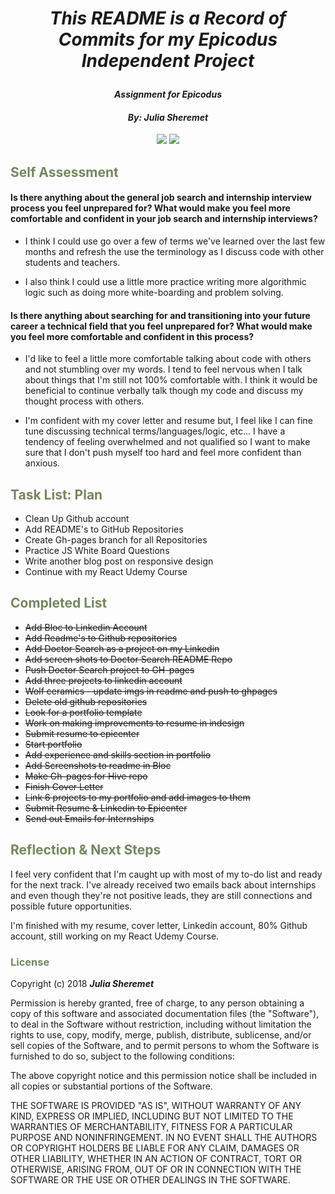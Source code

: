 # _<p align="center">This README is a Record of Commits for my Epicodus Independent Project</p>_

#### _<p align="center">Assignment for Epicodus</p>_

#### _**<p align="center">By: Julia Sheremet</p>**_

<p align="center">  
<a href="https://opensource.org/licenses/MIT"><img src="https://img.shields.io/badge/license-MIT-blue.svg"></a>
<a href="https://github.com/RichardLitt/standard-readme"><img src="https://img.shields.io/badge/readme%20style-standard-brightgreen.svg?style=flat-square"></a>
</p>


## <span style="color:#74875d;">Self Assessment</span>
#### Is there anything about the general job search and internship interview process you feel unprepared for? What would make you feel more comfortable and confident in your job search and internship interviews?

* I think I could use go over a few of terms we've learned over the last few months and refresh the use the terminology as I discuss code with other students and teachers.

* I also think I could use a little more practice writing more algorithmic logic such as doing more white-boarding and problem solving.

#### Is there anything about searching for and transitioning into your future career a technical field that you feel unprepared for? What would make you feel more comfortable and confident in this process?

* I'd like to feel a little more comfortable talking about code with others and not stumbling over my words. I tend to feel nervous when I talk about things that I'm still not 100% comfortable with. I think it would be beneficial to continue verbally talk though my code and discuss my thought process with others.

* I'm confident with my cover letter and resume but, I feel like I can fine tune discussing technical terms/languages/logic, etc... I have a tendency of feeling overwhelmed and not qualified so I want to make sure that I don't push myself too hard and feel more confident than anxious.

## <span style="color:#74875d;">Task List: Plan</span>
* Clean Up Github account
* Add README's to GitHub Repositories
* Create Gh-pages branch for all Repositories
* Practice JS White Board Questions
* Write another blog post on responsive design
* Continue with my React Udemy Course

## <span style="color:#74875d;">Completed List</span>
* <strike>Add Bloc to Linkedin Account</strike>
* <strike>Add Readme's to Github repositories</strike>
* <strike>Add Doctor Search as a project on my Linkedin</strike>
* <strike>Add screen shots to Doctor Search README Repo</strike>
* <strike>Push Doctor Search project to GH-pages</strike>
* <strike>Add three projects to linkedin account</strike>
* <strike>Wolf ceramics - update imgs in readme and push to ghpages</strike>
* <strike>Delete old github repositories</strike>
* <strike>Look for a portfolio template</strike>
* <strike>Work on making improvements to resume in indesign</strike>
* <strike>Submit resume to epicenter</strike>
* <strike>Start portfolio</strike>
* <strike>Add experience and skills section in portfolio</strike>
* <strike>Add Screenshots to readme in Bloc</strike>
* <strike>Make Gh-pages for Hive repo</strike>
* <strike>Finish Cover Letter</strike>
* <strike>Link 6 projects to my portfolio and add images to them</strike>
* <strike>Submit Resume & Linkedin to Epicenter</strike>
* <strike>Send out Emails for Internships</strike>


## <span style="color:#74875d;">Reflection & Next Steps</span>

I feel very confident that I'm caught up with most of my to-do list and ready for the next track. I've already received two emails back about internships and even though they're not positive leads, they are still connections and possible future opportunities.

I'm finished with my resume, cover letter, Linkedin account, 80% Github account, still working on my React Udemy Course.



### <span style="color:#74875d;">License</span>

Copyright (c) 2018 ****_Julia Sheremet_****

Permission is hereby granted, free of charge, to any person obtaining a copy of this software and associated documentation files (the "Software"), to deal in the Software without restriction, including without limitation the rights to use, copy, modify, merge, publish, distribute, sublicense, and/or sell copies of the Software, and to permit persons to whom the Software is furnished to do so, subject to the following conditions:

The above copyright notice and this permission notice shall be included in all copies or substantial portions of the Software.

THE SOFTWARE IS PROVIDED "AS IS", WITHOUT WARRANTY OF ANY KIND, EXPRESS OR IMPLIED, INCLUDING BUT NOT LIMITED TO THE WARRANTIES OF MERCHANTABILITY, FITNESS FOR A PARTICULAR PURPOSE AND NONINFRINGEMENT. IN NO EVENT SHALL THE AUTHORS OR COPYRIGHT HOLDERS BE LIABLE FOR ANY CLAIM, DAMAGES OR OTHER LIABILITY, WHETHER IN AN ACTION OF CONTRACT, TORT OR OTHERWISE, ARISING FROM, OUT OF OR IN CONNECTION WITH THE SOFTWARE OR THE USE OR OTHER DEALINGS IN THE SOFTWARE.
